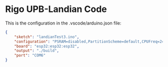 # Rigo UPB-Landian Code

This is the configuration in the .vscode/arduino.json file:

```json
{
    "sketch": "landianTest3.ino",
    "configuration": "PSRAM=disabled,PartitionScheme=default,CPUFreq=240,FlashMode=qio,FlashFreq=80,FlashSize=4M,UploadSpeed=921600,LoopCore=1,EventsCore=1,DebugLevel=none",
    "board": "esp32:esp32:esp32",
    "output": "./build",
    "port": "COM6"
}

```